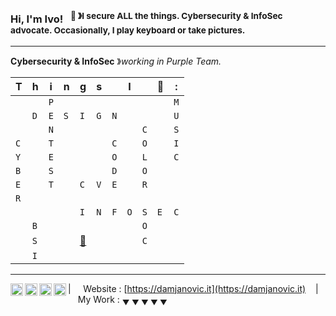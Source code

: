 ### Hi, I'm Ivo! &nbsp;&nbsp;<sup>👾 &#12299;I secure ALL the things. Cybersecurity & InfoSec advocate. Occasionally, I play keyboard or take pictures.</sup>

----

**Cybersecurity & InfoSec** &#12299;_working in Purple Team._
<br/>


|T|h|i|n|g|s||I||💚|:|
| - | - | - | - | - | - | - | - | - | - | - |
| | |`P`| | | | | | | |`M`|
| |`D`|`E`|`S`|`I`|`G`|`N`| | | |`U`|
| | |`N`| | | | | |`C`| |`S`|
|`C`| |`T`| | | |`C`| |`O`| |`I`|
|`Y`| |`E`| | | |`O`| |`L`| |`C`|
|`B`| |`S`| | | |`D`| |`O`| | |
|`E`| |`T`| |`C`|`V`|`E`| |`R`| | |
|`R`| | | | | | | | | | |
| | | | |`I`|`N`|`F`|`O`|`S`|`E`|`C`| |
| |`B`| | | | | | |`O`| | |
| |`S`| | |[📸](https://pixelfed.social/i/web/profile/627302286713105158)| | | |`C`| | |
| |`I`| | | | | | | | | |

----

<a href="https://social.tchncs.de/@idnovic">
  <img align="left" alt="Ivo's Mastodon" width="20px" src="https://simpleicons.now.sh/mastodon/495f7e" />
</a>
<a href="https://bsky.app/profile/damjanovic.it">
  <img align="left" alt="Ivo's Bluesky" width="20px" src="https://simpleicons.now.sh/twitter/495f7e" />
</a>
<a href="https://www.linkedin.com/in/ivodamjanovic">
  <img align="left" alt="Ivo's LinkedIn" width="20px" src="https://simpleicons.now.sh/linkedin/495f7e" />
</a>
<a href="https://www.xing.com/profile/Ivo_Damjanovic">
  <img align="left" alt="Ivo's Xing" width="20px" src="https://simpleicons.now.sh/xing/495f7e" />
</a>

| &nbsp;&nbsp;&nbsp; Website : [https://damjanovic.it](https://damjanovic.it) &nbsp;&nbsp;&nbsp;|&nbsp;&nbsp;&nbsp; My Work : <sub>&#9660; &#9660; &#9660; &#9660; &#9660;</sub>
